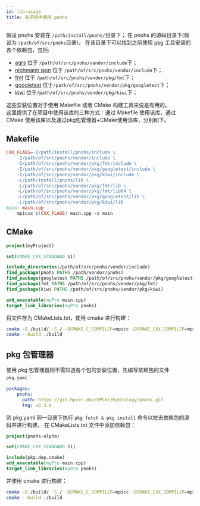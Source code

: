 ```yaml
---
id: lib-usage
title: 在项目中使用 pnohs
---
```


假设 pnohs 安装在 `/path/install/pnohs/`目录下；
在 pnohs 的源码目录下(假设为 `/path/of/src/pnohs`目录)，
在该目录下可以找到之前使用 [pkg](https://github.com/genshen/pkg) 工具安装的各个依赖包，包括:
- [agrs](https://github.com/Taywee/args) 位于 `/path/of/src/pnohs/vendor/include`下；
- [nlohmann json](https://github.com/nlohmann/json) 位于 `/path/of/src/pnohs/vendor/include`下；
- [fmt](https://github.com/fmtlib/fmt) 位于 `/path/of/src/pnohs/vendor/pkg/fmt`下；
- [googletest](https://github.com/google/googletest) 位于`/path/of/src/pnohs/vendor/pkg/googletest`下；
- [kiwi](https://git.hpcer.dev/genshen/kiwi) 位于`/path/of/src/pnohs/vendor/pkg/kiwi`下；

这些安装位置对于使用 Makefile 或者 CMake 构建工具来说是有用的。  
这里提供了在项目中使用该库的三种方式：通过 Makefile 使用该库，通过 CMake 使用该库以及通过pkg包管理器+CMake使用该库，分别如下。

## Makefile
```makefile
CXX_FLAGS=-I/path/install/pnohs/include \
    -I/path/of/src/pnohs/vendor/include \
    -I/path/of/src/pnohs/vendor/pkg/fmt/include \
    -I/path/of/src/pnohs/vendor/pkg/googletest/include \
    -I/path/of/src/pnohs/vendor/pkg/kiwi/include \
    -L/path/install/pnohs/lib \
    -L/path/of/src/pnohs/vendor/pkg/fmt/lib \
    -L/path/of/src/pnohs/vendor/pkg/fmt/lib64 \
    -L/path/of/src/pnohs/vendor/pkg/googletest/lib \
    -L/path/of/src/pnohs/vendor/pkg/kiwi/lib
main: main.cpp
    mpicxx $(CXX_FLAGS) main.cpp -o main
```

## CMake
```cmake
project(myProject)

set(CMAKE_CXX_STANDARD 11)

include_directories(/path/of/src/pnohs/vendor/include)
find_package(pnohs PATHS /path/vendor/pnohs)
find_package(googletest PATHS /path/of/src/pnohs/vendor/pkg/googletest)
find_package(fmt PATHS /path/of/src/pnohs/vendor/pkg/fmt)
find_package(kiwi PATHS /path/of/src/pnohs/vendor/pkg/kiwi)

add_executable(myPro main.cpp)
target_link_libraries(myPro pnohs)
```
将文件存为 CMakeLists.txt，使用 cmake 进行构建：
```bash
cmake -B./build/ -S./ -DCMAKE_C_COMPILER=mpicc -DCMAKE_CXX_COMPILER=mpicxx
cmake --build ./build
```

## pkg 包管理器
使用 pkg 包管理器则不需知道各个包的安装位置，先编写依赖包的文件 `pkg.yaml`：
```yml
packages:
    pnohs:
      path: https://git.hpcer.dev/HPCer/hydrology/pnohs.git
      tag: v0.3.0
```
则 pkg.yaml 同一目录下执行 `pkg fetch & pkg install` 命令以拉去依赖包的源码并进行构建。
在 CMakeLists.txt 文件中添加依赖包：
```cmake
project(pnohs-alpha)

set(CMAKE_CXX_STANDARD 11)

include(pkg.dep.cmake)
add_executable(myPro main.cpp)
target_link_libraries(myPro pnohs)
```
并使用 cmake 进行构建：
```bash
cmake -B./build/ -S./ -DCMAKE_C_COMPILER=mpicc -DCMAKE_CXX_COMPILER=mpicxx
cmake --build ./build
```
